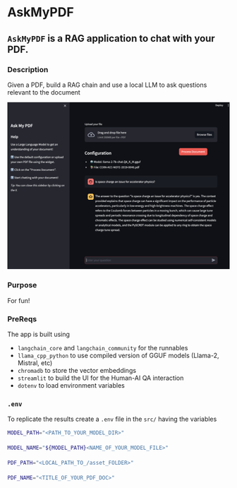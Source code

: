 # AskMyPDF

## `AskMyPDF` is a RAG application to chat with your PDF.

### Description

Given a PDF, build a RAG chain and use a local LLM to ask questions relevant to the document

<p align="center">
<img src="asset/img/example_ampdf.png" alt="example_askMyPdf" width="600"/>
</p>


### Purpose

For fun!


### PreReqs

The app is built using
- `langchain_core` and `langchain_community` for the runnables
- `llama_cpp_python` to use compiled version of GGUF models (Llama-2, Mistral, etc)
- `chromadb` to store the vector embeddings
- `streamlit` to build the UI for the Human-AI QA interaction
- `dotenv` to load environment variables


### `.env`

To replicate the results create a `.env` file in the `src/` having the variables
```bash
MODEL_PATH="<PATH_TO_YOUR_MODEL_DIR>"

MODEL_NAME="${MODEL_PATH}<NAME_OF_YOUR_MODEL_FILE>"

PDF_PATH="<LOCAL_PATH_TO_/asset_FOLDER>"

PDF_NAME="<TITLE_OF_YOUR_PDF_DOC>"
```
